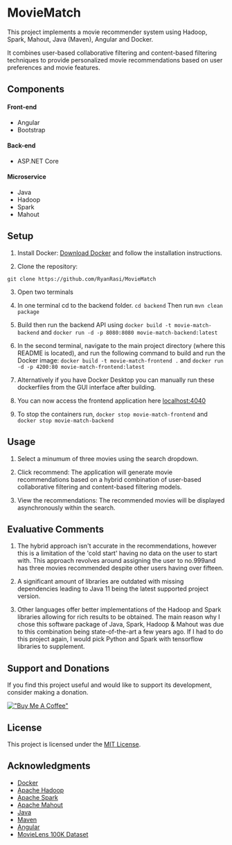 # MovieMatch

This project implements a movie recommender system using Hadoop, Spark, Mahout, Java (Maven), Angular and Docker. 

It combines user-based collaborative filtering and content-based filtering techniques to provide personalized movie recommendations based on user preferences and movie features.

## Components

#### Front-end
- Angular
- Bootstrap

#### Back-end
- ASP.NET Core

#### Microservice
- Java
- Hadoop
- Spark
- Mahout

## Setup

1. Install Docker: [Download Docker](https://www.docker.com/products/docker-desktop) and follow the installation instructions.

2. Clone the repository:

`git clone https://github.com/RyanRasi/MovieMatch`

3. Open two terminals

4. In one terminal cd to the backend folder. `cd backend` Then run  `mvn clean package`

5. Build then run the backend API using `docker build -t movie-match-backend` and `docker run -d -p 8080:8080 movie-match-backend:latest`

6. In the second terminal, navigate to the main project directory (where this README is located), and run the following command to build and run the Docker image: `docker build -t movie-match-frontend .` and `docker run -d -p 4200:80 movie-match-frontend:latest `

7. Alternatively if you have Docker Desktop you can manually run these dockerfiles from the GUI interface after building.

5. You can now access the frontend application here [localhost:4040](http://localhost:4040/)

6. To stop the containers run, `docker stop movie-match-frontend` and `docker stop movie-match-backend`

## Usage

1. Select a minumum of three movies using the search dropdown.

2. Click recommend: The application will generate movie recommendations based on a hybrid combination of user-based collaborative filtering and content-based filtering models.

3. View the recommendations: The recommended movies will be displayed asynchronously within the search.

## Evaluative Comments

1. The hybrid approach isn't accurate in the recommendations, however this is a limitation of the 'cold start' having no data on the user to start with. This approach revolves around assigning the user to no.999and has three movies recommended despite other users having over fifteen.

2. A significant amount of libraries are outdated with missing dependencies leading to Java 11 being the latest supported project version.

3. Other languages offer better implementations of the Hadoop and Spark libraries allowing for rich results to be obtained. The main reason why I chose this software package of Java, Spark, Hadoop & Mahout was due to this combination being state-of-the-art a few years ago. If I had to do this project again, I would pick Python and Spark with tensorflow libraries to supplement.

## Support and Donations

If you find this project useful and would like to support its development, consider making a donation.

[!["Buy Me A Coffee"](https://www.buymeacoffee.com/assets/img/custom_images/orange_img.png)](https://www.buymeacoffee.com/uiSK0Ex)

## License

This project is licensed under the [MIT License](LICENSE).

## Acknowledgments

- [Docker](https://www.docker.com/)
- [Apache Hadoop](https://hadoop.apache.org/)
- [Apache Spark](https://spark.apache.org/)
- [Apache Mahout](https://mahout.apache.org/)
- [Java](https://www.java.com/)
- [Maven](https://maven.apache.org/)
- [Angular](https://angular.io/)
- [MovieLens 100K Dataset](https://www.kaggle.com/datasets/prajitdatta/movielens-100k-dataset)